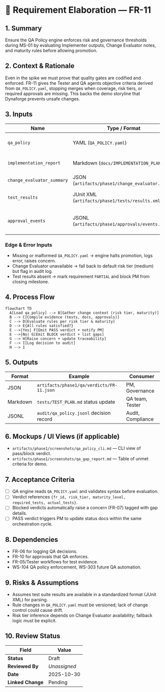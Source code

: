 # 🧩 Requirement Elaboration — FR-11

## 1. Summary
Ensure the QA Policy engine enforces risk and governance thresholds during MS-01 by evaluating Implementer outputs, Change Evaluator notes, and maturity rules before allowing promotion.

## 2. Context & Rationale
Even in the spike we must prove that quality gates are codified and enforced. FR-11 gives the Tester and QA agents objective criteria derived from `QA_POLICY.yaml`, stopping merges when coverage, risk tiers, or required approvals are missing. This backs the demo storyline that Dynaforge prevents unsafe changes.

## 3. Inputs
| Name | Type / Format | Example | Notes |
|------|----------------|---------|-------|
| `qa_policy` | YAML (`QA_POLICY.yaml`) | `risk_tiers:\n  high:\n    min_tests: 3` | Defines thresholds and rules. |
| `implementation_report` | Markdown (`docs/IMPLEMENTATION_PLAN.md`) | `- FR-11: tests added TC-FR11-001` | Lists delivered artifacts. |
| `change_evaluator_summary` | JSON (`artifacts/phase1/change_evaluator.json`) | `{"risk_tier":"medium","recommended_tests":2}` | Advisory inputs. |
| `test_results` | JUnit XML (`artifacts/phase1/tests/results.xml`) | `<testsuite tests="3" failures="0">` | Evidence of execution. |
| `approval_events` | JSONL (`artifacts/phase1/approvals/events.jsonl`) | `{"fr_id":"FR-11","decision":"approved"}` | Needed to check gating order. |

### Edge & Error Inputs
- Missing or malformed `QA_POLICY.yaml` → engine halts promotion, logs error, raises concern.
- Change Evaluator unavailable → fall back to default risk tier (medium) but flag in audit log.
- Test results absent → mark requirement `PARTIAL` and block PM from closing milestone.

## 4. Process Flow
```mermaid
flowchart TD
  A[Load qa_policy] --> B[Gather change context (risk tier, maturity)]
  B --> C[Compile evidence (tests, docs, approvals)]
  C --> D[Evaluate rules per risk tier & maturity]
  D --> E{All rules satisfied?}
  E -->|Yes| F[Emit PASS verdict + notify PM]
  E -->|No| G[Emit BLOCK verdict + list gaps]
  G --> H[Raise concern + update traceability]
  F --> I[Log decision to audit]
  H --> I
```

## 5. Outputs
| Format | Example | Consumer |
|--------|---------|----------|
| JSON | `artifacts/phase1/qa/verdicts/FR-11.json` | PM, Governance |
| Markdown | `tests/TEST_PLAN.md` status update | QA team, Tester |
| JSONL | `audit/qa_policy.jsonl` decision record | Audit, Compliance |

## 6. Mockups / UI Views (if applicable)
- `artifacts/phase1/screenshots/qa_policy_cli.md` — CLI view of pass/block verdict.
- `artifacts/phase1/screenshots/qa_gap_report.md` — Table of unmet criteria for demo.

## 7. Acceptance Criteria
* [ ] QA engine reads `QA_POLICY.yaml` and validates syntax before evaluation.
* [ ] Verdict references `{fr_id, risk_tier, maturity_level, required_tests, actual_tests}`.
* [ ] Blocked verdicts automatically raise a concern (FR-07) tagged with gap details.
* [ ] PASS verdict triggers PM to update status docs within the same orchestration cycle.

## 8. Dependencies
- FR-06 for logging QA decisions.
- FR-10 for approvals that QA enforces.
- FR-05/Tester workflows for test evidence.
- WS-104 QA policy enforcement, WS-303 future QA automation.

## 9. Risks & Assumptions
- Assumes test suite results are available in a standardized format (JUnit XML) for parsing.
- Rule changes in `QA_POLICY.yaml` must be versioned; lack of change control could cause drift.
- Risk tier inference depends on Change Evaluator availability; fallback logic must be explicit.

## 10. Review Status
| Field | Value |
|-------|-------|
| **Status** | Draft |
| **Reviewed By** | _Unassigned_ |
| **Date** | 2025-10-30 |
| **Linked Change** | Pending |

